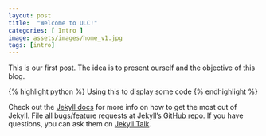 ```yaml
---
layout: post
title:  "Welcome to ULC!"
categories: [ Intro ]
image: assets/images/home_v1.jpg
tags: [intro]
---
```


This is our first post. The idea is to present ourself and the objective of this blog.


{% highlight python %}
Using this to display some code
{% endhighlight %}


Check out the [Jekyll docs][jekyll-docs] for more info on how to get the most out of Jekyll. File all bugs/feature requests at [Jekyll’s GitHub repo][jekyll-gh]. If you have questions, you can ask them on [Jekyll Talk][jekyll-talk].

[jekyll-docs]: https://jekyllrb.com/docs/home
[jekyll-gh]:   https://github.com/jekyll/jekyll
[jekyll-talk]: https://talk.jekyllrb.com/
